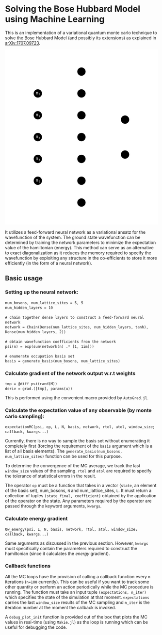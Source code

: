 # Solving the Bose Hubbard Model using Machine Learning

This is an implementation of a variational quantum monte carlo technique to solve the Bose Hubbard Model (and possibly its extensions) as explained in [arXiv:1707.09723](https://arxiv.org/abs/1707.09723). 

![](./ANN.svg)

It utilizes a feed-forward neural network as a variational ansatz for the wavefunction of the system. The ground state wavefunction can be determined by training the network parameters to minimize the expectation value of the hamiltonian (energy). This method can serve as an alternative to exact diagonalization as it reduces the memory required to specify the wavefunction by exploiting any structure in the co-efficients to store it more efficiently (in the form of a neural network).

## Basic usage

### Setting up the neural network:
```
num_bosons, num_lattice_sites = 5, 5
num_hidden_layers = 10

# chain together dense layers to construct a feed-forward neural network
network = Chain(Dense(num_lattice_sites, num_hidden_layers, tanh), Dense(num_hidden_layers, 2)) 

# obtain wavefunction coefficients from the network
psi(n) = exp(sum(network(n) .* [1, 1im]))

# enumerate occupation basis set
basis = generate_basis(num_bosons, num_lattice_sites)
```

### Calculate gradient of the network output w.r.t weights
```
tmp = @diff psi(rand(M))
deriv = grad.([tmp], params(u))
```
This is performed using the convenient macro provided by `AutoGrad.jl`. 

### Calculate the expectation value of any observable (by monte carlo sampling):

```
expectationMC(psi, op, L, N, basis, network, rtol, atol, window_size; callback, kwargs...)
```

Currently, there is no way to sample the basis set without enumerating it completely first (forcing the requirement of the `basis` argument which is a list of all basis elements). The `generate_basis(num_bosons, num_lattice_sites)` function can be used for this purpose.

To determine the convergence of the MC average, we track the last `window_size` values of the sampling. `rtol` and `atol` are required to specify the tolerance of statistical errors in the result.

The operator `op` must be a function that takes in a vector (`state`, an element of the basis set), num_bosons, `N` and num_lattice_sites, `L`. It must return a collection of tuples `(state_final, coefficient)` obtained by the application of the operator on the state. Any parameters required by the operator are passed through the keyword arguments, `kwargs`. 


### Calculate energy gradient

```
Ow_energy(psi, L, N, basis, network, rtol, atol, window_size; callback, kwargs...)
```

Same arguments as discussed in the previous section. However, `kwargs` must specifically contain the parameters required to construct the hamiltonian (since it calculates the *energy* gradient).

### Callback functions

All the MC loops have the provision of calling a callback function every `n` iterations (`n=100` currently). This can be useful if you want to track some other quantity or perform an action periodically while the MC procedure is running. The function must take an input tuple `(expectations, n_iter)` which specifies the state of the simulation at that moment. `expectations` carries the last `window_size` results of the MC sampling and `n_iter` is the iteration number at the moment the callback is invoked.

A `debug_plot_init` function is provided out of the box that plots the MC values in real-time (using `Makie.jl`) as the loop is running which can be useful for debugging the code.